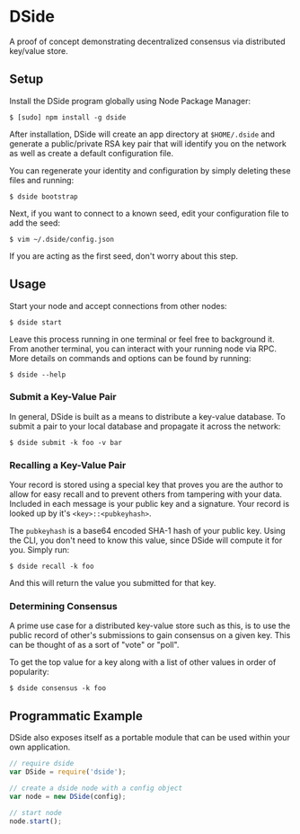 DSide
=====

A proof of concept demonstrating decentralized consensus via distributed
key/value store.

## Setup

Install the DSide program globally using Node Package Manager:

```
$ [sudo] npm install -g dside
```

After installation, DSide will create an app directory at `$HOME/.dside` and
generate a public/private RSA key pair that will identify you on the network as
well as create a default configuration file.

You can regenerate your identity and configuration by simply deleting these
files and running:

```
$ dside bootstrap
```

Next, if you want to connect to a known seed, edit your configuration file to
add the seed:

```
$ vim ~/.dside/config.json
```

If you are acting as the first seed, don't worry about this step.

## Usage

Start your node and accept connections from other nodes:

```
$ dside start
```

Leave this process running in one terminal or feel free to background it. From
another terminal, you can interact with your running node via RPC. More details
on commands and options can be found by running:

```
$ dside --help
```

### Submit a Key-Value Pair

In general, DSide is built as a means to distribute a key-value database. To
submit a pair to your local database and propagate it across the network:

```
$ dside submit -k foo -v bar
```

### Recalling a Key-Value Pair

Your record is stored using a special key that proves you are the author to
allow for easy recall and to prevent others from tampering with your data.
Included in each message is your public key and a signature. Your record is
looked up by it's `<key>::<pubkeyhash>`.

The `pubkeyhash` is a base64 encoded SHA-1 hash of your public key. Using the
CLI, you don't need to know this value, since DSide will compute it for you.
Simply run:

```
$ dside recall -k foo
```

And this will return the value you submitted for that key.

### Determining Consensus

A prime use case for a distributed key-value store such as this, is to use the
public record of other's submissions to gain consensus on a given key. This can
be thought of as a sort of "vote" or "poll".

To get the top value for a key along with a list of other values in order of
popularity:

```
$ dside consensus -k foo
```

## Programmatic Example

DSide also exposes itself as a portable module that can be used within your own
application.

```js
// require dside
var DSide = require('dside');

// create a dside node with a config object
var node = new DSide(config);

// start node
node.start();
```
